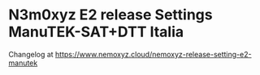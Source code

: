 # N3m0xyz E2 release Settings ManuTEK-SAT+DTT Italia
Changelog at https://www.nemoxyz.cloud/nemoxyz-release-setting-e2-manutek
